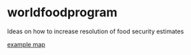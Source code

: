 # worldfoodprogram
Ideas on how to increase resolution of food security estimates

[example map](https://zufanka.cartodb.com/viz/0bf24fe4-19db-11e6-9cc0-0e5db1731f59/map)

